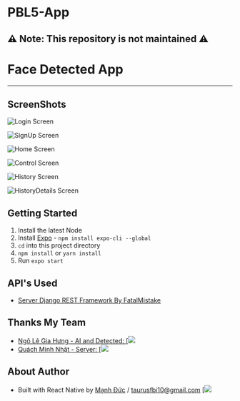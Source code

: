 # PBL5-App

## ⚠️ Note: This repository is not maintained ⚠️

# Face Detected App

----------

## ScreenShots
![Login Screen](https://i.ibb.co/qp1pRf8/Login.jpg)

![SignUp Screen](https://i.ibb.co/KN6B3x1/SignUp.jpg)

![Home Screen](https://i.ibb.co/5MSSd04/home.jpg)

![Control Screen](https://i.ibb.co/DLNJBXj/control.jpg)

![History Screen](https://i.ibb.co/SNJgstL/history.jpg)

![HistoryDetails Screen](https://i.ibb.co/SrTtTLM/historydetail.jpg)

## Getting Started
1. Install the latest Node
2. Install [Expo](https://expo.io/) - `npm install expo-cli --global`
3. `cd` into this project directory
4. `npm install` or `yarn install`
5. Run `expo start`

## API's Used

- [Server Django REST Framework By FatalMistake](localhost:port/{input})

## Thanks My Team
* [Ngô Lê Gia Hưng - AI and Detected: ](https://www.facebook.com/rum.quach.3)
[![](https://scontent.fhan14-1.fna.fbcdn.net/v/t1.6435-9/120433927_1500519803491813_6633119669710735679_n.jpg?_nc_cat=102&ccb=1-7&_nc_sid=174925&_nc_ohc=Nk1T1G1U1HoAX8PDbDa&_nc_ht=scontent.fhan14-1.fna&oh=00_AT_SS54eKNblSMpF8zf_FRwLKRvF0QYRTlNt5dhuPVj9ug&oe=62DA11D5)
* [Quách Minh Nhật - Server: ](https://www.facebook.com/Ryn.super)
[![](https://scontent.fhan14-2.fna.fbcdn.net/v/t1.6435-9/151330995_2950197591970795_6455962273416497210_n.jpg?_nc_cat=106&ccb=1-7&_nc_sid=09cbfe&_nc_ohc=XmucerK9fasAX-FjVvk&_nc_ht=scontent.fhan14-2.fna&oh=00_AT9QF-JZu2xsPlraF6s4fbcNQxbWj9NHlyUQk-YiUojC7Q&oe=62DB3798)

## About Author
* Built with React Native by [Mạnh Đức](https://www.facebook.com/taurusfbi04/) / [taurusfbi10@gmail.com](mailto:taurusfbi10@gmail.com)
[![](https://scontent.fhan14-2.fna.fbcdn.net/v/t1.6435-9/94753504_2522640064718313_850622671019311104_n.jpg?_nc_cat=100&ccb=1-7&_nc_sid=174925&_nc_ohc=T58-2Xp8DLMAX_IJXGF&_nc_ht=scontent.fhan14-2.fna&oh=00_AT8v-qIlqa5D3BfUOxJr-KtqkNehfUPefOBSu4DABacAkQ&oe=62DCBD0E)


